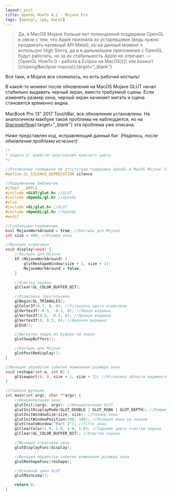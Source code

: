```yaml
---
layout: post 
title: OpenGL HowTo 0.2 - Mojave Fix
tags: [opengl, cpp, macos]
---
```


>Да, в MacOS Mojave больше нет полноценной поддержки OpenGL в связи с тем, что Apple признала их устаревшими (ведь нужно продвигать нативный API Metal), но на данный момент я использую High Sierra, да и в дальнейшем приложения с OpenGL будут работать, но за их стабильность Apple не отвечает. — [OpenGL HowTo 0 - работа в Eclipse на MacOS]({{ site.baseurl }}/opengl&eclipse-macos){:target="_blank"}

Все таки, в Mojave все сломалось, но есть рабочий костыль!

<!--more-->

В какой-то момент после обновления на MacOS Mojave GLUT начал стабильно выдавать черный экран, вместо требуемой сцены. Если изменять размер окна, черный экран начинает мигать и сцена становится временно видна. <br /><br />
MacBook Pro 13" 2017 TouchBar, все обновления установлены. На аналогичном макбуке такой проблемы не наблюдается, но на [Stacjoverflow](https://stackoverflow.com/questions/52509427/mac-mojave-openg){:target="_blank"} эта проблема уже описана. <br /><br />
Ниже представлен код, исправляющий данный баг. *(Надеюсь, после обновления проблема исчезнет)*

```cpp
/*
* Задача 2: вывести треугольник красного цвета
*/

//Отключение сообщения об отсутствии поддержки OpenGL в MacOS Mojave (Eclipse)
#define GL_SILENCE_DEPRECATION silence

//Подключение библиотек
#ifdef __APPLE__
#include <GLUT/glut.h> //GLUT
#include <OpenGL/gl.h> //OpenGL
#else
#include <GL/glut.h> //GLUT
#include <OpenGL/gl.h> //OpenGL
#endif

//Глобальные переменные
bool MojaveWorkAround = true; //Костыль для Mojave
int size = 480; //Размер окна

//Функция отрисовки
void display(void) {
	//Костыль для Mojave
	if (MojaveWorkAround) {
		glutReshapeWindow(size + 1, size + 1);
		MojaveWorkAround = false;
	}

	//Очистка экрана
	glClear(GL_COLOR_BUFFER_BIT);

	//Отрисовка треугольника
	glBegin(GL_TRIANGLES);
	glColor3f(0.7, 0, 0); //Установка цвета отрисовки
	glVertex3f(-0.5, -0.5, 0); //Левая вершина
	glVertex3f(0.5, -0.5, 0); //Правая вершина
	glVertex3f(0, 0.5, 0); //Верхняя вершина
	glEnd();

	//Выгрузка кадра из буфера на экран
	glutSwapBuffers();

	//Костыль для Mojave
	glutPostRedisplay();
}

//Функция обработки события изменения размера окна
void reshape(int w, int h) {
	glViewport(0, 0, size + 1, size + 1); //Установка области видимости равным изначальному размеру окна
}

//Главная функция
int main(int argc, char **argv) {
	//Инициализация окна
	glutInit(&argc, argv); //Инициализация GLUT
	glutInitDisplayMode(GLUT_DOUBLE | GLUT_RGBA | GLUT_DEPTH); //Режим отображения
	glutInitWindowSize(size, size); //Размер окна
	glutInitWindowPosition(100, 100); //Позиция окна на экране
	glutCreateWindow("Part 2"); //Title окна
	glClearColor(1.0, 1.0, 1.0, 1.0); //Задание цвета очистки экрана
	glClear(GL_COLOR_BUFFER_BIT); //Очистка экрана

	//Функция отрисовки окна
	glutDisplayFunc(display);

	//Функция обработки события изменения размера окна
	glutReshapeFunc(reshape);

	//Основной цикл GLUT
	glutMainLoop();

	return 0;
}
```
